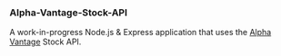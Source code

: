 ### Alpha-Vantage-Stock-API

A work-in-progress Node.js & Express application that uses the [Alpha Vantage](https://www.alphavantage.co) Stock API.
